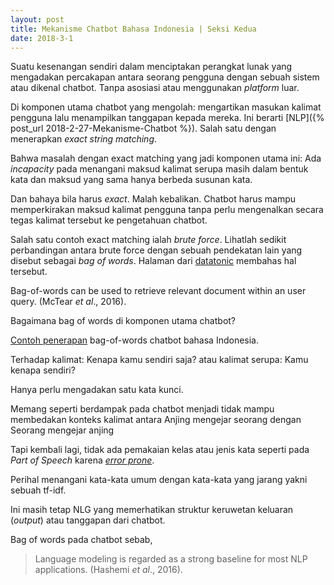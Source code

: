 ```yaml
---
layout: post
title: Mekanisme Chatbot Bahasa Indonesia | Seksi Kedua
date: 2018-3-1
---
```

Suatu kesenangan sendiri dalam menciptakan perangkat lunak yang mengadakan percakapan antara seorang pengguna dengan sebuah sistem atau dikenal chatbot. Tanpa asosiasi atau menggunakan _platform_ luar.

Di komponen utama chatbot yang mengolah: mengartikan masukan kalimat pengguna lalu menampilkan tanggapan kepada mereka. Ini berarti [NLP]({% post_url 2018-2-27-Mekanisme-Chatbot %}).
Salah satu dengan menerapkan _exact string matching_.

Bahwa masalah dengan exact matching yang jadi komponen utama ini:
Ada _incapacity_ pada menangani maksud kalimat serupa masih dalam bentuk kata dan maksud yang sama hanya berbeda susunan kata.

Dan bahaya bila harus _exact_. Malah kebalikan.
Chatbot harus mampu memperkirakan maksud kalimat pengguna tanpa perlu mengenalkan secara tegas kalimat tersebut ke pengetahuan chatbot.

Salah satu contoh exact matching ialah _brute force_.
Lihatlah sedikit perbandingan antara brute force dengan sebuah pendekatan lain yang disebut sebagai _bag of words_. Halaman dari [datatonic](http://blog.datatonic.com/2016/09/make-bots-great-again.html) membahas hal tersebut.

Bag-of-words can be used to retrieve relevant document within an user query. (McTear _et al_., 2016).

Bagaimana bag of words di komponen utama chatbot?

[Contoh penerapan](https://gist.github.com/guspan-tanadi/07310883a20745849f28da67316eb68f) bag-of-words chatbot bahasa Indonesia.

Terhadap kalimat: Kenapa kamu sendiri saja? atau kalimat serupa: Kamu kenapa sendiri?

Hanya perlu mengadakan satu kata kunci.

Memang seperti berdampak pada chatbot menjadi tidak mampu membedakan konteks kalimat antara
Anjing mengejar seorang
dengan
Seorang mengejar anjing

Tapi kembali lagi, tidak ada pemakaian kelas atau jenis kata seperti pada _Part of Speech_ karena [_error prone_](https://arxiv.org/pdf/1707.02919).

Perihal menangani kata-kata umum dengan kata-kata yang jarang yakni sebuah tf-idf.

Ini masih tetap NLG yang memerhatikan struktur keruwetan keluaran (_output_) atau tanggapan dari chatbot.

Bag of words pada chatbot sebab,
> Language modeling is regarded as a strong baseline for most NLP applications. (Hashemi _et al_., 2016).
